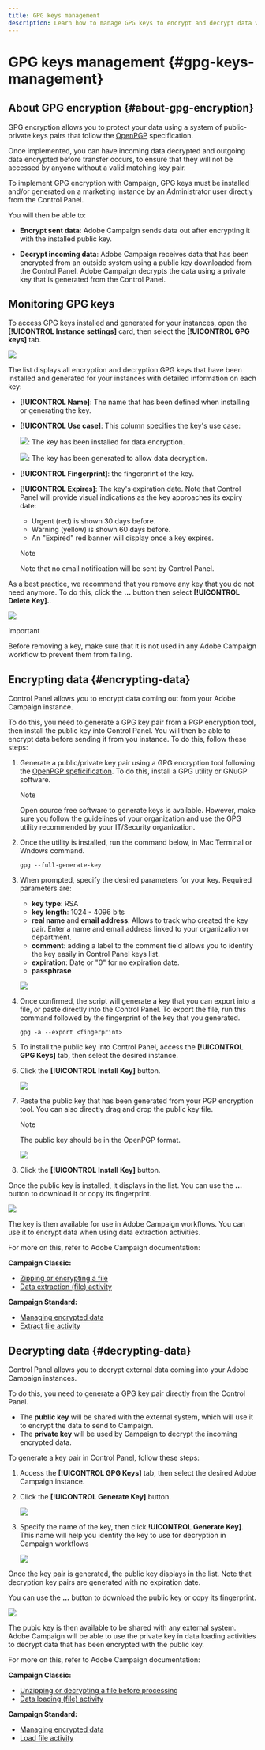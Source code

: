 ```yaml
---
title: GPG keys management
description: Learn how to manage GPG keys to encrypt and decrypt data within Adobe Campaign.
---
```


# GPG keys management {#gpg-keys-management}

## About GPG encryption {#about-gpg-encryption}

GPG encryption allows you to protect your data using a system of public-private keys pairs that follow the [OpenPGP](https://www.openpgp.org/about/standard/) specification.

Once implemented, you can have incoming data decrypted and outgoing data encrypted before transfer occurs, to ensure that they will not be accessed by anyone without a valid matching key pair.

To implement GPG encryption with Campaign, GPG keys must be installed and/or generated on a marketing instance by an Administrator user directly from the Control Panel.

You will then be able to:

* **Encrypt sent data**: Adobe Campaign sends data out after encrypting it with the installed public key.

* **Decrypt incoming data**: Adobe Campaign receives data that has been encrypted from an outside system using a public key downloaded from the Control Panel. Adobe Campaign decrypts the data using a private key that is generated from the Control Panel.

## Monitoring GPG keys

To access GPG keys installed and generated for your instances, open the **[!UICONTROL Instance settings]** card, then select the **[!UICONTROL GPG keys]** tab.

![](assets/gpg_list.png)

The list displays all encryption and decryption GPG keys that have been installed and generated for your instances with detailed information on each key:

* **[!UICONTROL Name]**: The name that has been defined when installing or generating the key.
* **[!UICONTROL Use case]**: This column specifies the key's use case:

    ![](assets/gpg_icon_encrypt.png): The key has been installed for data encryption.

    ![](assets/gpg_icon_decrypt.png): The key has been generated to allow data decryption.

* **[!UICONTROL Fingerprint]**: the fingerprint of the key.
* **[!UICONTROL Expires]**: The key's expiration date. Note that Control Panel will provide visual indications as the key approaches its expiry date:

    * Urgent (red) is shown 30 days before.
    * Warning (yellow) is shown 60 days before.
    * An "Expired" red banner will display once a key expires.

    >[!NOTE]
    >
    >Note that no email notification will be sent by Control Panel.

As a best practice, we recommend that you remove any key that you do not need anymore. To do this, click the **...** button then select **[!UICONTROL Delete Key].**.

![](assets/gpg_delete.png)

>[!IMPORTANT]
>
>Before removing a key, make sure that it is not used in any Adobe Campaign workflow to prevent them from failing.

## Encrypting data {#encrypting-data}

Control Panel allows you to encrypt data coming out from your Adobe Campaign instance.

To do this, you need to generate a GPG key pair from a PGP encryption tool, then install the public key into Control Panel. You will then be able to encrypt data before sending it from you instance. To do this, follow these steps:

1. Generate a public/private key pair using a GPG encryption tool following the [OpenPGP speficification](https://www.openpgp.org/about/standard/). To do this, install a GPG utility or GNuGP software.

    >[!NOTE]
    >
    >Open source free software to generate keys is available. However, make sure you follow the guidelines of your organization and use the GPG utility recommended by your IT/Security organization.

1. Once the utility is installed, run the command below, in Mac Terminal or Wndows command.

    `gpg --full-generate-key`

1. When prompted, specify the desired parameters for your key. Required parameters are:

    * **key type**: RSA
    * **key length**: 1024 - 4096 bits
    * **real name** and **email address**: Allows to track who created the key pair. Enter a name and email address linked to your organization or department.
    * **comment**: adding a label to the comment field allows you to identify the key easily in Control Panel keys list.
    * **expiration**: Date or "0" for no expiration date.
    * **passphrase**

    ![](assets/gpg_command.png)

1. Once confirmed, the script will generate a key that you can export into a file, or paste directly into the Control Panel. To export the file, run this command followed by the fingerprint of the key that you generated.

    `gpg -a --export <fingerprint>`

1. To install the public key into Control Panel, access the **[!UICONTROL GPG Keys]** tab, then select the desired instance.

1. Click the **[!UICONTROL Install Key]** button.

    ![](assets/gpg_install_button.png)

1. Paste the public key that has been generated from your PGP encryption tool. You can also directly drag and drop the public key file.

    >[!NOTE]
    >
    >The public key should be in the OpenPGP format.

    ![](assets/gpg_install_paste.png)

1. Click the **[!UICONTROL Install Key]** button.

Once the public key is installed, it displays in the list. You can use the **...** button to download it or copy its fingerprint.

![](assets/gpg_install_download.png)

The key is then available for use in Adobe Campaign workflows. You can use it to encrypt data when using data extraction activities.

For more on this, refer to Adobe Campaign documentation:

**Campaign Classic:**

* [Zipping or encrypting a file](https://docs.adobe.com/content/help/en/campaign-classic/using/automating-with-workflows/general-operation/how-to-use-workflow-data.html#zipping-or-encrypting-a-file)
* [Data extraction (file) activity](https://docs.adobe.com/content/help/en/campaign-classic/using/automating-with-workflows/action-activities/extraction--file-.html)

**Campaign Standard:**

* [Managing encrypted data](https://docs.adobe.com/content/help/en/campaign-standard/using/managing-processes-and-data/workflow-general-operation/importing-data.html#managing-encrypted-data)
* [Extract file activity](https://docs.adobe.com/content/help/en/campaign-standard/using/managing-processes-and-data/data-management-activities/extract-file.html)

## Decrypting data {#decrypting-data}

Control Panel allows you to decrypt external data coming into your Adobe Campaign instances.

To do this, you need to generate a GPG key pair directly from the Control Panel.

* The **public key** will be shared with the external system, which will use it to encrypt the data to send to Campaign.
* The **private key** will be used by Campaign to decrypt the incoming encrypted data.

To generate a key pair in Control Panel, follow these steps:

1. Access the **[!UICONTROL GPG Keys]** tab, then select the desired Adobe Campaign instance.

1. Click the **[!UICONTROL Generate Key]** button.

    ![](assets/gpg_generate.png)

1. Specify the name of the key, then click **!UICONTROL Generate Key]**. This name will help you identify the key to use for decryption in Campaign workflows

    ![](assets/gpg_generate_name.png)

Once the key pair is generated, the public key displays in the list. Note that decryption key pairs are generated with no expiration date.

You can use the **...** button to download the public key or copy its fingerprint.

![](assets/gpg_generate_list.png)

The pubic key is then available to be shared with any external system. Adobe Campaign will be able to use the private key in data loading activities to decrypt data that has been encrypted with the public key.

For more on this, refer to Adobe Campaign documentation:

**Campaign Classic:**

* [Unzipping or decrypting a file before processing](https://docs.adobe.com/content/help/en/campaign-classic/using/automating-with-workflows/general-operation/importing-data.html#unzipping-or-decrypting-a-file-before-processing)
* [Data loading (file) activity](https://docs.adobe.com/content/help/en/campaign-classic/using/automating-with-workflows/action-activities/data-loading--file-.html)

**Campaign Standard:**

* [Managing encrypted data](https://docs.adobe.com/content/help/en/campaign-standard/using/managing-processes-and-data/workflow-general-operation/importing-data.html#managing-encrypted-data)
* [Load file activity](https://docs.adobe.com/content/help/en/campaign-standard/using/managing-processes-and-data/data-management-activities/load-file.html)